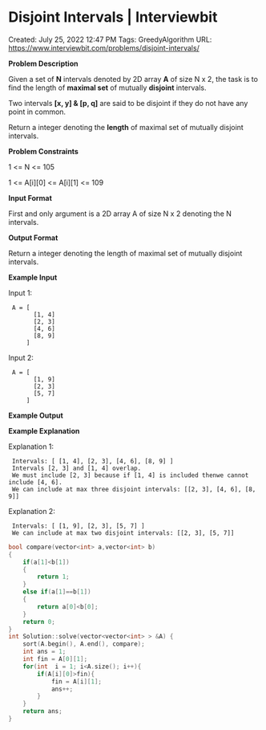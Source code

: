 # Disjoint Intervals | Interviewbit

Created: July 25, 2022 12:47 PM
Tags: GreedyAlgorithm
URL: https://www.interviewbit.com/problems/disjoint-intervals/

**Problem Description**

Given a set of **N** intervals denoted by 2D array **A** of size N x 2, the task is to find the length of **maximal set** of mutually **disjoint** intervals.

Two intervals **[x, y] & [p, q]** are said to be disjoint if they do not have any point in common.

Return a integer denoting the **length** of maximal set of mutually disjoint intervals.

**Problem Constraints**

1 <= N <= 105

1 <= A[i][0] <= A[i][1] <= 109

**Input Format**

First and only argument is a 2D array A of size N x 2 denoting the N intervals.

**Output Format**

Return a integer denoting the length of maximal set of mutually disjoint intervals.

**Example Input**

Input 1:

```
 A = [
       [1, 4]
       [2, 3]
       [4, 6]
       [8, 9]
     ]
```

Input 2:

```
 A = [
       [1, 9]
       [2, 3]
       [5, 7]
     ]
```

**Example Output**

**Example Explanation**

Explanation 1:

```
 Intervals: [ [1, 4], [2, 3], [4, 6], [8, 9] ]
 Intervals [2, 3] and [1, 4] overlap.
 We must include [2, 3] because if [1, 4] is included thenwe cannot include [4, 6].
 We can include at max three disjoint intervals: [[2, 3], [4, 6], [8, 9]]

```

Explanation 2:

```
 Intervals: [ [1, 9], [2, 3], [5, 7] ]
 We can include at max two disjoint intervals: [[2, 3], [5, 7]]

```

```cpp
bool compare(vector<int> a,vector<int> b)
{
    if(a[1]<b[1])
    {
        return 1;
    }
    else if(a[1]==b[1])
    {
        return a[0]<b[0];
    }
    return 0;
}
int Solution::solve(vector<vector<int> > &A) {
    sort(A.begin(), A.end(), compare);
    int ans = 1;
    int fin = A[0][1];
    for(int  i = 1; i<A.size(); i++){
        if(A[i][0]>fin){
            fin = A[i][1];
            ans++;
        }
    }
    return ans;
}
```